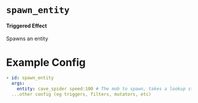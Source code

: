 # `spawn_entity`
#### Triggered Effect

Spawns an entity

# Example Config
```yaml
- id: spawn_entity
  args:
    entity: cave_spider speed:100 # The mob to spawn, takes a lookup string
  ...other config (eg triggers, filters, mutators, etc)
```
